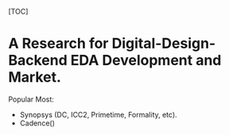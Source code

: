 [TOC]

# A Research for Digital-Design-Backend EDA Development and Market.

Popular Most: 

- Synopsys (DC, ICC2, Primetime, Formality, etc).
- Cadence()